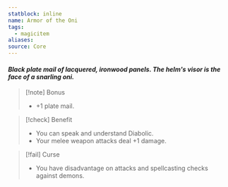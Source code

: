 ```yaml
---
statblock: inline
name: Armor of the Oni
tags:
  - magicitem
aliases: 
source: Core
---
```

#### *Black plate mail of lacquered, ironwood panels. The helm's visor is the face of a snarling oni.*

>[!note] Bonus
>- +1 plate mail.

>[!check] Benefit
>- You can speak and understand Diabolic. 
>- Your melee weapon attacks deal +1 damage.

>[!fail] Curse
>- You have disadvantage on attacks and spellcasting checks against demons.

